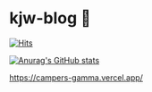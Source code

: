 # kjw-blog 👋

<!--
**kjw-blog/kjw-blog** is a ✨ _special_ ✨ repository because its `README.md` (this file) appears on your GitHub profile.

Here are some ideas to get you started:

- 🔭 I’m currently working on ...
- 🌱 I’m currently learning ...
- 👯 I’m looking to collaborate on ...
- 🤔 I’m looking for help with ...
- 💬 Ask me about ...
- 📫 How to reach me: ...
- 😄 Pronouns: ...
- ⚡ Fun fact: ...
-->

[![Hits](https://hits.seeyoufarm.com/api/count/incr/badge.svg?url=https%3A%2F%2Fgithub.com%2Fkjw-blog%2Fhit-counter&count_bg=%23667EEA&title_bg=%2361DAFB&icon=react.svg&icon_color=%23667EEA&title=hits&edge_flat=false)](https://hits.seeyoufarm.com)

[![Anurag's GitHub stats](https://github-readme-stats.vercel.app/api?username=kjw-blog&show_icons=true&theme=dark)](https://github.com/anuraghazra/github-readme-stats)

https://campers-gamma.vercel.app/
